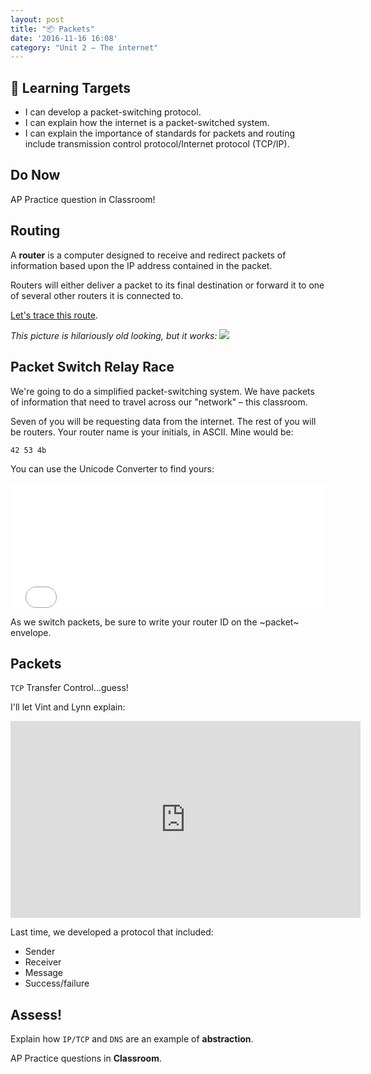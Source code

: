 ```yaml
---
layout: post
title: "📦 Packets"
date: '2016-11-16 16:08'
category: "Unit 2 – The internet"
---
```


## 🎯 Learning Targets

- I can develop a packet-switching protocol.
- I can explain how the internet is a packet-switched system.
- I can explain the importance of standards for packets and routing include transmission control protocol/Internet protocol (TCP/IP).

## Do Now
AP Practice question in Classroom!

## Routing

A **router** is a computer designed to receive and redirect packets of information based upon the  IP address contained in the packet.

Routers will either deliver a packet to its final destination or forward it to one of several other routers it is connected to.

[Let's trace this route](http://www.yougetsignal.com/tools/visual-tracert/).

_This picture is hilariously old looking, but it works:_
![](http://2.bp.blogspot.com/-09ej1toZCGI/Tgi-o1WkVVI/AAAAAAAAA0M/RwaiW7L_Ekc/s1600/traceroute.png)

## Packet Switch Relay Race
We're going to do a simplified packet-switching system. We have packets of information that need to travel across our "network" – this classroom.

Seven of you will be requesting data from the internet. The rest of you will be routers. Your router name is your initials, in ASCII. Mine would be:

`42 53 4b`

You can use the Unicode Converter to find yours:

<iframe src="{{ site.baseurl }}/Code_Examples/Unicode" width="100%" height="200px" style="border:0px"></iframe>

As we switch packets, be sure to write your router ID on the ~packet~ envelope. 

## Packets
`TCP` Transfer Control...guess!

I'll let Vint and Lynn explain:

<iframe width="560" height="315" src="https://www.youtube.com/embed/AYdF7b3nMto" frameborder="0" allowfullscreen></iframe>

Last time, we developed a protocol that included:

- Sender
- Receiver
- Message
- Success/failure

## Assess!
Explain how `IP/TCP` and `DNS` are an example of **abstraction**.

AP Practice questions in **Classroom**.
